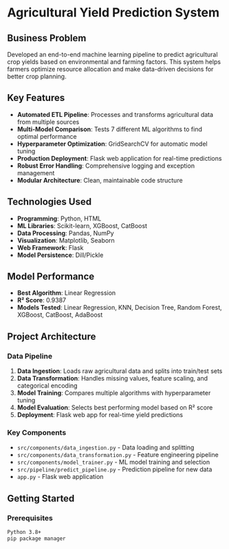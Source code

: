 #  Agricultural Yield Prediction System

##  Business Problem
Developed an end-to-end machine learning pipeline to predict agricultural crop yields based on environmental and farming factors. This system helps farmers optimize resource allocation and make data-driven decisions for better crop planning.

##  Key Features
- **Automated ETL Pipeline**: Processes and transforms agricultural data from multiple sources
- **Multi-Model Comparison**: Tests 7 different ML algorithms to find optimal performance
- **Hyperparameter Optimization**: GridSearchCV for automatic model tuning
- **Production Deployment**: Flask web application for real-time predictions
- **Robust Error Handling**: Comprehensive logging and exception management
- **Modular Architecture**: Clean, maintainable code structure

##  Technologies Used
- **Programming**: Python, HTML
- **ML Libraries**: Scikit-learn, XGBoost, CatBoost
- **Data Processing**: Pandas, NumPy
- **Visualization**: Matplotlib, Seaborn
- **Web Framework**: Flask
- **Model Persistence**: Dill/Pickle

##  Model Performance
- **Best Algorithm**: Linear Regression
- **R² Score**: 0.9387
- **Models Tested**: Linear Regression, KNN, Decision Tree, Random Forest, XGBoost, CatBoost, AdaBoost

##  Project Architecture

### Data Pipeline
1. **Data Ingestion**: Loads raw agricultural data and splits into train/test sets
2. **Data Transformation**: Handles missing values, feature scaling, and categorical encoding  
3. **Model Training**: Compares multiple algorithms with hyperparameter tuning
4. **Model Evaluation**: Selects best performing model based on R² score
5. **Deployment**: Flask web app for real-time yield predictions

### Key Components
- `src/components/data_ingestion.py` - Data loading and splitting
- `src/components/data_transformation.py` - Feature engineering pipeline
- `src/components/model_trainer.py` - ML model training and selection
- `src/pipeline/predict_pipeline.py` - Prediction pipeline for new data
- `app.py` - Flask web application

##  Getting Started

### Prerequisites
```bash
Python 3.8+
pip package manager
